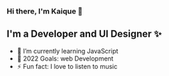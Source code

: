 ### Hi there, I'm Kaique 👋

## I'm a Developer and UI Designer ✨

- 🌱 I’m currently learning JavaScript
- 🥅 2022 Goals: web Development
- ⚡ Fun fact: I love to listen to music
